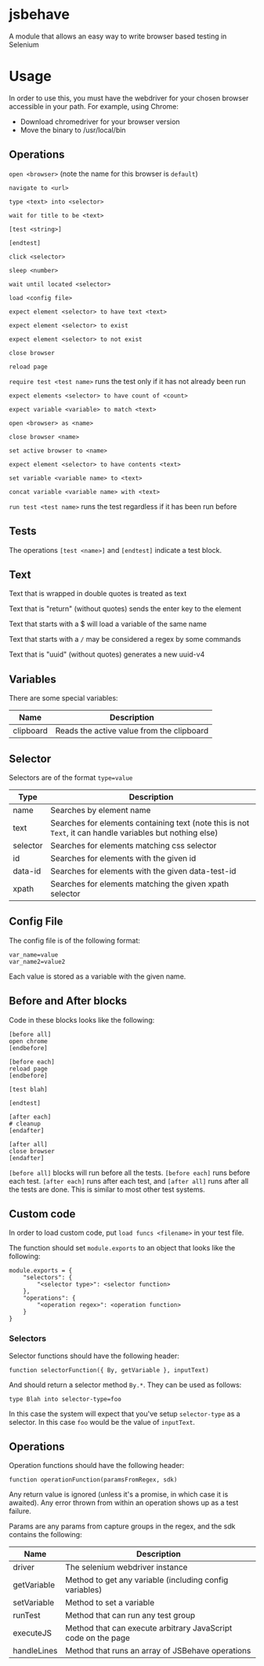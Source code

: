 # jsbehave
A module that allows an easy way to write browser based testing in Selenium

# Usage

In order to use this, you must have the webdriver for your chosen browser accessible in your path. For example, using Chrome:
* Download chromedriver for your browser version
* Move the binary to /usr/local/bin

## Operations

`open <browser>` (note the name for this browser is `default`)

`navigate to <url>`

`type <text> into <selector>`

`wait for title to be <text>`

`[test <string>]`

`[endtest]`

`click <selector>`

`sleep <number>`

`wait until located <selector>`

`load <config file>`

`expect element <selector> to have text <text>`

`expect element <selector> to exist`

`expect element <selector> to not exist`

`close browser`

`reload page`

`require test <test name>` runs the test only if it has not already been run

`expect elements <selector> to have count of <count>`

`expect variable <variable> to match <text>`

`open <browser> as <name>`

`close browser <name>`

`set active browser to <name>`

`expect element <selector> to have contents <text>`

`set variable <variable name> to <text>`

`concat variable <variable name> with <text>`

`run test <test name>` runs the test regardless if it has been run before

## Tests

The operations `[test <name>]` and `[endtest]` indicate a test block.

## Text

Text that is wrapped in double quotes is treated as text

Text that is "return" (without quotes) sends the enter key to the element

Text that starts with a $ will load a variable of the same name

Text that starts with a `/` may be considered a regex by some commands

Text that is "uuid" (without quotes) generates a new uuid-v4

## Variables

There are some special variables:

| Name | Description |
| ---- | ----------- |
| clipboard | Reads the active value from the clipboard |

## Selector

Selectors are of the format `type=value`

| Type | Description |
| ---- | ----------- |
| name | Searches by element name |
| text | Searches for elements containing text (note this is not `Text`, it can handle variables but nothing else) |
| selector | Searches for elements matching css selector |
| id | Searches for elements with the given id |
| data-id | Searches for elements with the given data-test-id |
| xpath | Searches for elements matching the given xpath selector |

## Config File

The config file is of the following format:
```
var_name=value
var_name2=value2
```

Each value is stored as a variable with the given name.

## Before and After blocks

Code in these blocks looks like the following:

```
[before all]
open chrome
[endbefore]

[before each]
reload page
[endbefore]

[test blah]

[endtest]

[after each]
# cleanup
[endafter]

[after all]
close browser
[endafter]
```

`[before all]` blocks will run before all the tests. `[before each]` runs before each test. `[after each]` runs after each test, and `[after all]` runs after all the tests are done. This is similar to most other test systems.

## Custom code

In order to load custom code, put `load funcs <filename>` in your test file.

The function should set `module.exports` to an object that looks like the following:

```
module.exports = {
    "selectors": {
        "<selector type>": <selector function>
    },
    "operations": {
        "<operation regex>": <operation function>
    }
}
```

### Selectors

Selector functions should have the following header:

```
function selectorFunction({ By, getVariable }, inputText)
```

And should return a selector method `By.*`. They can be used as follows:

```
type Blah into selector-type=foo
```

In this case the system will expect that you've setup `selector-type` as a selector. In this case `foo` would be the value of `inputText`.

## Operations

Operation functions should have the following header:

```
function operationFunction(paramsFromRegex, sdk)
```

Any return value is ignored (unless it's a promise, in which case it is awaited). Any error thrown from within an operation shows up as a test failure.

Params are any params from capture groups in the regex, and the sdk contains the following:

| Name | Description |
|------|-------------|
| driver | The selenium webdriver instance |
| getVariable | Method to get any variable (including config variables) |
| setVariable | Method to set a variable |
| runTest | Method that can run any test group |
| executeJS | Method that can execute arbitrary JavaScript code on the page |
| handleLines | Method that runs an array of JSBehave operations |